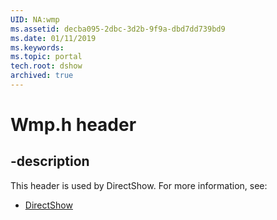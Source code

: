 ```yaml
---
UID: NA:wmp
ms.assetid: decba095-2dbc-3d2b-9f9a-dbd7dd739bd9
ms.date: 01/11/2019
ms.keywords: 
ms.topic: portal
tech.root: dshow
archived: true
---
```


# Wmp.h header


## -description


This header is used by DirectShow. For more information, see:

- [DirectShow](../_dshow/index.md)

